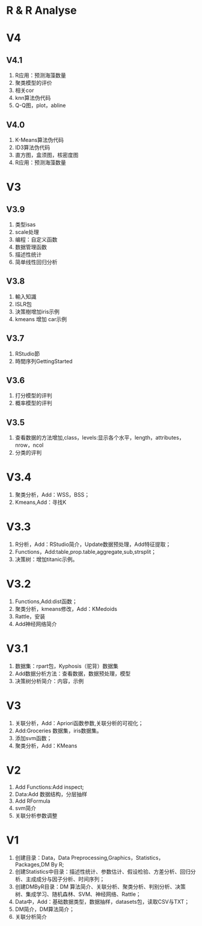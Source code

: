 # R & R Analyse

# V4

## V4.1
1. R应用：预测海藻数量
2. 聚类模型的评价
3. 相关cor
4. knn算法伪代码
5. Q-Q图，plot，abline

## V4.0
1. K-Means算法伪代码
2. ID3算法伪代码
3. 直方图，盒须图，核密度图
4. R应用：预测海藻数量

# V3 

## V3.9 
1. 类型isas
2. scale处理
3. 编程：自定义函数
4. 数据管理函数
5. 描述性统计
6. 简单线性回归分析

## V3.8
1. 輸入知識
2. ISLR包
3. 決策樹增加iris示例
4. kmeans 增加 car示例

## V3.7
1. RStudio節
2. 時間序列GettingStarted

## V3.6

1. 打分模型的评判
2. 概率模型的评判

## V3.5
1. 查看数据的方法增加,class，levels:显示各个水平，length，attributes，nrow，ncol
2. 分类的评判

# V3.4
1. 聚类分析，Add：WSS，BSS；
2. Kmeans,Add：寻找K

# V3.3
1. R分析，Add：RStudio简介，Update数据预处理，Add特征提取；
2. Functions，Add:table,prop.table,aggregate,sub,strsplit；
3. 决策树：增加titanic示例。

# V3.2
1. Functions,Add:dist函数；
2. 聚类分析，kmeans修改，Add：KMedoids
3. Rattle，安装
4. Add神经网络简介

# V3.1 
1. 数据集：rpart包，Kyphosis（驼背）数据集
2. Add数据分析方法：查看数据，数据预处理，模型
3. 决策树分析简介：内容，示例

# V3
1. 关联分析，Add：Apriori函数参数,关联分析的可视化；
2. Add:Groceries 数据集，iris数据集。
3. 添加svm函数；
4. 聚类分析，Add：KMeans

# V2
1. Add Functions:Add inspect;
2. Data:Add 数据结构，分层抽样
3. Add RFormula
4. svm简介
5. 关联分析参数调整

# V1 

1. 创建目录：Data，Data Preprocessing,Graphics，Statistics，Packages,DM By R;
2. 创建Statistics中目录：描述性统计、参数估计、假设检验、方差分析、回归分析、主成成分与因子分析、时间序列；
3. 创建DMByR目录：DM 算法简介、关联分析、聚类分析、判别分析、决策树、集成学习、随机森林、SVM、神经网络、Rattle；
4. Data中，Add：基础数据类型，数据抽样，datasets包，读取CSV与TXT；
5. DM简介，DM算法简介；
6. 关联分析简介
